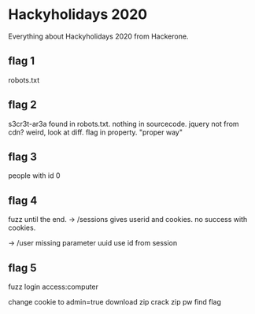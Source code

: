 # Hackyholidays 2020

Everything about Hackyholidays 2020 from Hackerone.

## flag 1
robots.txt

## flag 2
s3cr3t-ar3a found in robots.txt. 
nothing in sourcecode. 
jquery not from cdn?
weird, look at diff.
flag in property.
"proper way"

## flag 3
people with id 0

## flag 4
fuzz until the end.
-> /sessions
gives userid and cookies.
no success with cookies.

-> /user
missing parameter uuid
use id from session

## flag 5
fuzz login
access:computer

change cookie to admin=true
download zip
crack zip pw
find flag

